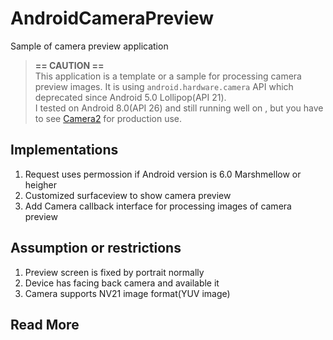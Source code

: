 # AndroidCameraPreview
Sample of camera preview application

> **== CAUTION ==**<br/>
> This application is a template or a sample for processing camera preview images.
> It is using ```android.hardware.camera``` API which deprecated since Android 5.0 Lollipop(API 21).<br/>
> I tested on Android 8.0(API 26) and still running well on , but you have to see [Camera2](https://developer.android.com/reference/android/hardware/camera2/package-summary) for production use.

## Implementations
1. Request uses permossion if Android version is 6.0 Marshmellow or heigher
2. Customized surfaceview to show camera preview
3. Add Camera callback interface for processing images of camera preview

## Assumption or restrictions
1. Preview screen is fixed by portrait normally
2. Device has facing back camera and available it
3. Camera supports NV21 image format(YUV image)

## Read More
